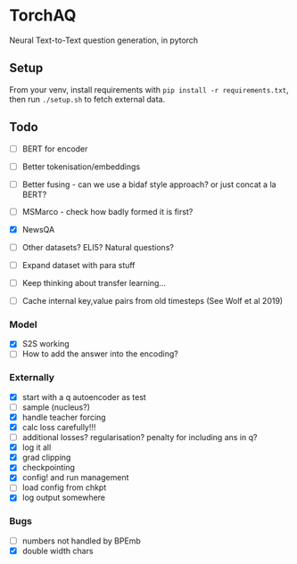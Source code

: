 # TorchAQ

Neural Text-to-Text question generation, in pytorch


## Setup

From your venv, install requirements with `pip install -r requirements.txt`, then run `./setup.sh` to fetch external data.

## Todo

  - [ ] BERT for encoder
  - [ ] Better tokenisation/embeddings
  - [ ] Better fusing - can we use a bidaf style approach? or just concat a la BERT?
  - [ ] MSMarco - check how badly formed it is first?
  - [x] NewsQA
  - [ ] Other datasets? ELI5? Natural questions?
  - [ ] Expand dataset with para stuff
  - [ ] Keep thinking about transfer learning...
  - [ ] Cache internal key,value pairs from old timesteps (See Wolf et al 2019)


### Model

  - [x] S2S working
  - [ ] How to add the answer into the encoding?

### Externally
  
  - [x]  start with a q autoencoder as test
  - [ ]  sample (nucleus?)
  - [x]  handle teacher forcing
  - [x]  calc loss carefully!!!
  - [ ]  additional losses? regularisation? penalty for including ans in q?
  - [x]  log it all
  - [x]  grad clipping
  - [x]  checkpointing
  - [x]  config! and run management
  - [ ] load config from chkpt
  - [x] log output somewhere

### Bugs

  - [ ] numbers not handled by BPEmb
  - [x] double width chars
